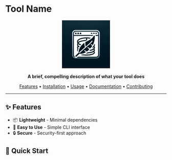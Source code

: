 # Tool Name

<p align="center">
    <img src="./img.png" alt="Logo" width="150">
</p>

<p align="center">
    <strong>A brief, compelling description of what your tool does</strong>
</p>

<p align="center">
    <a href="#features">Features</a> •
    <a href="#installation">Installation</a> •
    <a href="#usage">Usage</a> •
    <a href="#documentation">Documentation</a> •
    <a href="#contributing">Contributing</a>
</p>

---

## ✨ Features

- 📦 **Lightweight** - Minimal dependencies
- 🔧 **Easy to Use** - Simple CLI interface
- 🔒 **Secure** - Security-first approach

## 🚀 Quick Start
```bash

